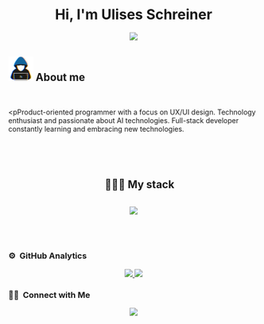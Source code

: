 <h1 align="center">Hi, I'm Ulises Schreiner</h1>
<p align="center">
  <a href="https://github.com/DenverCoder1/readme-typing-svg"><img src="https://readme-typing-svg.herokuapp.com?font=Time+New+Roman&color=%0338ff&size=30&center=true&vCenter=true&width=600&height=100&lines=Lets+code!"></a>
</p>

## <picture><img src = "https://github.com/0xAbdulKhalid/0xAbdulKhalid/raw/main/assets/mdImages/about_me.gif" width = 50px></picture> **About me**

<br>

<pProduct-oriented programmer with a focus on UX/UI design. Technology enthusiast and passionate about AI technologies. Full-stack developer constantly learning and embracing new technologies.</p>

<br><br>

<!--h1 without bottom border-->
<div id="user-content-toc">
  <ul align="center">
    <summary><h2 style="display: inline-block">👨🏻‍💻 My stack</h2></summary>
  </ul>
</div>
<!--tech stack icons-->
<p align="center">
  <a href="https://skillicons.dev">
    <img src="https://skillicons.dev/icons?i=linux,aws,docker,bootstrap,materialui,figma,html,css,js,ts,nextjs,nodejs,express,react,redux,c,cpp,idea,java,kotlin,mongodb,mysql,redis&perline=14" />
  </a>
</p>

<br><br>

### ⚙️ &nbsp;GitHub Analytics

<p align="center">
<a href="https://github.com/AVS1508">
  <img height="180em" src="https://github-readme-stats-eight-theta.vercel.app/api?username=UlisesNiSchreiner&show_icons=true&theme=algolia&include_all_commits=true&count_private=true"/>
  <img height="180em" src="https://github-readme-stats-eight-theta.vercel.app/api/top-langs/?username=UlisesNiSchreiner&layout=compact&langs_count=8&theme=algolia"/>
</a>
</p>

### 🤝🏻 &nbsp;Connect with Me

<p align="center">
  <a href="https://linkedin.com/in/ulises-schreiner"><img src="https://img.shields.io/badge/-Ulises%20Schreiner-0077B5?style=flat&logo=Linkedin&logoColor=white"/></a>
</p>
